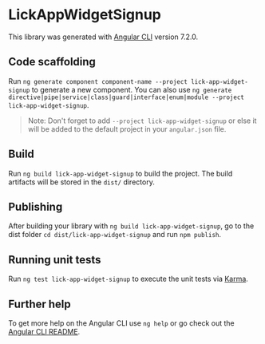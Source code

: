 # LickAppWidgetSignup

This library was generated with [Angular CLI](https://github.com/angular/angular-cli) version 7.2.0.

## Code scaffolding

Run `ng generate component component-name --project lick-app-widget-signup` to generate a new component. You can also use `ng generate directive|pipe|service|class|guard|interface|enum|module --project lick-app-widget-signup`.
> Note: Don't forget to add `--project lick-app-widget-signup` or else it will be added to the default project in your `angular.json` file. 

## Build

Run `ng build lick-app-widget-signup` to build the project. The build artifacts will be stored in the `dist/` directory.

## Publishing

After building your library with `ng build lick-app-widget-signup`, go to the dist folder `cd dist/lick-app-widget-signup` and run `npm publish`.

## Running unit tests

Run `ng test lick-app-widget-signup` to execute the unit tests via [Karma](https://karma-runner.github.io).

## Further help

To get more help on the Angular CLI use `ng help` or go check out the [Angular CLI README](https://github.com/angular/angular-cli/blob/master/README.md).
